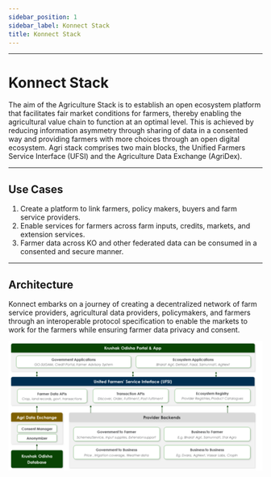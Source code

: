 ```yaml
---
sidebar_position: 1
sidebar_label: Konnect Stack
title: Konnect Stack
---
```


---
# Konnect Stack

The aim of the Agriculture Stack is to establish an open ecosystem platform that facilitates fair market conditions for farmers, thereby enabling the agricultural value chain to function at an optimal level. This is achieved by reducing information asymmetry through sharing of data in a consented way and providing farmers with more choices through an open digital ecosystem. Agri stack comprises two main blocks, the Unified Farmers Service Interface (UFSI) and the Agriculture Data Exchange (AgriDex). 

---
## Use Cases 

1. Create a platform to link farmers, policy makers, buyers and farm service providers.
2. Enable services for farmers across farm inputs, credits, markets, and extension services.
3. Farmer data across KO and other federated data can be consumed in a consented and secure manner.
---
## Architecture

Konnect embarks on a journey of creating a decentralized network of farm service providers, agricultural data providers, policymakers, and farmers through an interoperable protocol specification to enable the markets to work for the farmers while ensuring farmer data privacy and consent.

![Konnect](../images/konnect.png)